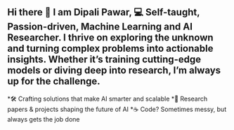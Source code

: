 ## Hi there 👋 I am Dipali Pawar, 💻 Self-taught, Passion-driven, Machine Learning and AI Researcher. I thrive on exploring the unknown and turning complex problems into actionable insights. Whether it’s training cutting-edge models or diving deep into research, I’m always up for the challenge. 
*🛠️ Crafting solutions that make AI smarter and scalable
*📝 Research papers & projects shaping the future of AI
*☕ Code? Sometimes messy, but always gets the job done
<!--
**Dipali0209/Dipali0209** is a ✨ _special_ ✨ repository because its `README.md` (this file) appears on your GitHub profile.

Here are some ideas to get you started:

- 🔭 I’m currently working on ...
- 🌱 I’m currently learning ...
- 👯 I’m looking to collaborate on ...
- 🤔 I’m looking for help with ...
- 💬 Ask me about ...
- 📫 How to reach me: ...
- 😄 Pronouns: ...
- ⚡ Fun fact: ...

